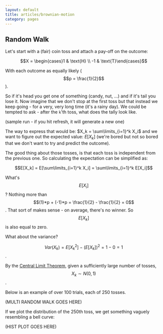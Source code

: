 ```yaml
---
layout: default
title: articles/brownian-motion
category: pages
---
```


## Random Walk

Let's start with a (fair) coin toss and attach a pay-off on the outcome:

$$X = \begin{cases}1 & \text{H} \\ -1 & \text{T}\end{cases}$$

With each outcome as equally likely ($$p = \frac{1}{2}$$).

So if it's head you get one of something (candy, nut, ...) and if it's tail you lose it. Now imagine that we don't stop at the first toss but that instead we keep going - for a very, very long time (it's a rainy day). We could be tempted to ask - after the `k`'th toss, what does the tally look like.

(sample run - if you hit refresh, it will generate a new one)

The way to express that would be: $X_k = \sum\limits_{i=1}^k X_i$ and we want to figure out the expected value: $E[X_k]$ (we're bored but not so bored that we don't want to try and predict the outcome).

The good thing about those tosses, is that each toss is independent from the previous one. So calculating the expectation can be simplified as:

$$E[X_k] = E[\sum\limits_{i=1}^k X_i] = \sum\limits_{i=1}^k E[X_i]$$

What's $$E[X_i]$$? Nothing more than $$(1)*p + (-1)*p = \frac{1}{2} - \frac{1}{2} = 0$$. That sort of makes sense - on average, there's no winner. So $$E[X_k]$$ is also equal to zero.

What about the variance?

$$Var(X_k) = E[X_k^2] - (E[X_k])^2 = 1 - 0 = 1$$.

By the [Central Limit Theorem](https://en.wikipedia.org/wiki/Central_limit_theorem), given a sufficiently large number of tosses, $$X_k \sim N(0,1)$$.

Below is an example of over 100 trials, each of 250 tosses.

(MULTI RANDOM WALK GOES HERE)

If we plot the distribution of the 250th toss, we get something vaguely resembling a bell curve:

(HIST PLOT GOES HERE)
